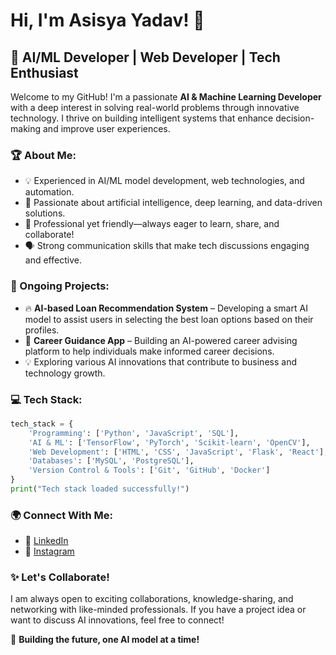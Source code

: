 # Hi, I'm Asisya Yadav! 👋

## 🚀 AI/ML Developer | Web Developer | Tech Enthusiast

Welcome to my GitHub! I'm a passionate **AI & Machine Learning Developer** with a deep interest in solving real-world problems through innovative technology. I thrive on building intelligent systems that enhance decision-making and improve user experiences. 

### 🏆 About Me:
- 💡 Experienced in AI/ML model development, web technologies, and automation.
- 🤖 Passionate about artificial intelligence, deep learning, and data-driven solutions.
- 🎯 Professional yet friendly—always eager to learn, share, and collaborate!
- 🗣️ Strong communication skills that make tech discussions engaging and effective.

### 🚧 Ongoing Projects:
- 🔥 **AI-based Loan Recommendation System** – Developing a smart AI model to assist users in selecting the best loan options based on their profiles.
- 📱 **Career Guidance App** – Building an AI-powered career advising platform to help individuals make informed career decisions.
- 💡 Exploring various AI innovations that contribute to business and technology growth.

### 💻 Tech Stack:
```python
tech_stack = {
    'Programming': ['Python', 'JavaScript', 'SQL'],
    'AI & ML': ['TensorFlow', 'PyTorch', 'Scikit-learn', 'OpenCV'],
    'Web Development': ['HTML', 'CSS', 'JavaScript', 'Flask', 'React'],
    'Databases': ['MySQL', 'PostgreSQL'],
    'Version Control & Tools': ['Git', 'GitHub', 'Docker']
}
print("Tech stack loaded successfully!")
```

### 🌍 Connect With Me:
- 🔗 [LinkedIn](https://www.linkedin.com/in/ashish-yadav-6ab31731a?utm_source=share&utm_campaign=share_via&utm_content=profile&utm_medium=android_app) 
- 📸 [Instagram](https://www.instagram.com/ashish.yadav.15?igsh=djQ3M3Fubnpnb3Ny)

### ✨ Let's Collaborate!
I am always open to exciting collaborations, knowledge-sharing, and networking with like-minded professionals. If you have a project idea or want to discuss AI innovations, feel free to connect!

🚀 **Building the future, one AI model at a time!**
